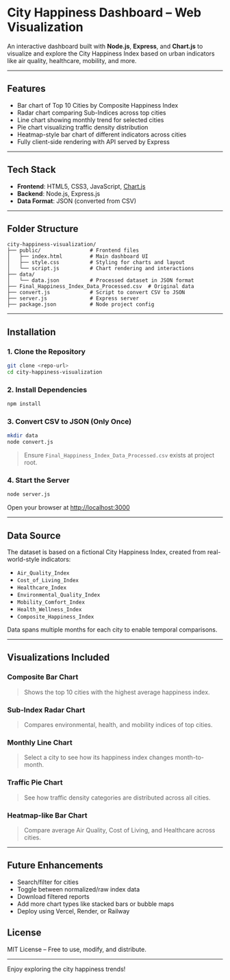 # City Happiness Dashboard – Web Visualization

An interactive dashboard built with **Node.js**, **Express**, and **Chart.js** to visualize and explore the City Happiness Index based on urban indicators like air quality, healthcare, mobility, and more.

---

## Features

*  Bar chart of Top 10 Cities by Composite Happiness Index
*  Radar chart comparing Sub-Indices across top cities
*  Line chart showing monthly trend for selected cities
*  Pie chart visualizing traffic density distribution
*  Heatmap-style bar chart of different indicators across cities
*  Fully client-side rendering with API served by Express

---

##  Tech Stack

* **Frontend**: HTML5, CSS3, JavaScript, [Chart.js](https://www.chartjs.org/)
* **Backend**: Node.js, Express.js
* **Data Format**: JSON (converted from CSV)

---

##  Folder Structure

```
city-happiness-visualization/
├── public/                # Frontend files
│   ├── index.html         # Main dashboard UI
│   ├── style.css          # Styling for charts and layout
│   └── script.js          # Chart rendering and interactions
├── data/
│   └── data.json          # Processed dataset in JSON format
├── Final_Happiness_Index_Data_Processed.csv  # Original data
├── convert.js             # Script to convert CSV to JSON
├── server.js              # Express server
├── package.json           # Node project config
```

---

##  Installation

### 1. Clone the Repository

```bash
git clone <repo-url>
cd city-happiness-visualization
```

### 2. Install Dependencies

```bash
npm install
```

### 3. Convert CSV to JSON (Only Once)

```bash
mkdir data
node convert.js
```

>  Ensure `Final_Happiness_Index_Data_Processed.csv` exists at project root.

### 4. Start the Server

```bash
node server.js
```

Open your browser at [http://localhost:3000](http://localhost:3000)

---

##  Data Source

The dataset is based on a fictional City Happiness Index, created from real-world-style indicators:

* `Air_Quality_Index`
* `Cost_of_Living_Index`
* `Healthcare_Index`
* `Environmental_Quality_Index`
* `Mobility_Comfort_Index`
* `Health_Wellness_Index`
* `Composite_Happiness_Index`

Data spans multiple months for each city to enable temporal comparisons.

---

##  Visualizations Included

###  Composite Bar Chart

> Shows the top 10 cities with the highest average happiness index.

###  Sub-Index Radar Chart

> Compares environmental, health, and mobility indices of top cities.

###  Monthly Line Chart

> Select a city to see how its happiness index changes month-to-month.

###  Traffic Pie Chart

> See how traffic density categories are distributed across all cities.

###  Heatmap-like Bar Chart

> Compare average Air Quality, Cost of Living, and Healthcare across cities.

---

##  Future Enhancements

*  Search/filter for cities
*  Toggle between normalized/raw index data
*  Download filtered reports
*  Add more chart types like stacked bars or bubble maps
*  Deploy using Vercel, Render, or Railway


##  License

MIT License – Free to use, modify, and distribute.

---

Enjoy exploring the city happiness trends! 
